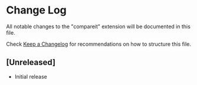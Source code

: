 # Change Log
All notable changes to the "compareit" extension will be documented in this file.

Check [Keep a Changelog](http://keepachangelog.com/) for recommendations on how to structure this file.

## [Unreleased]
- Initial release